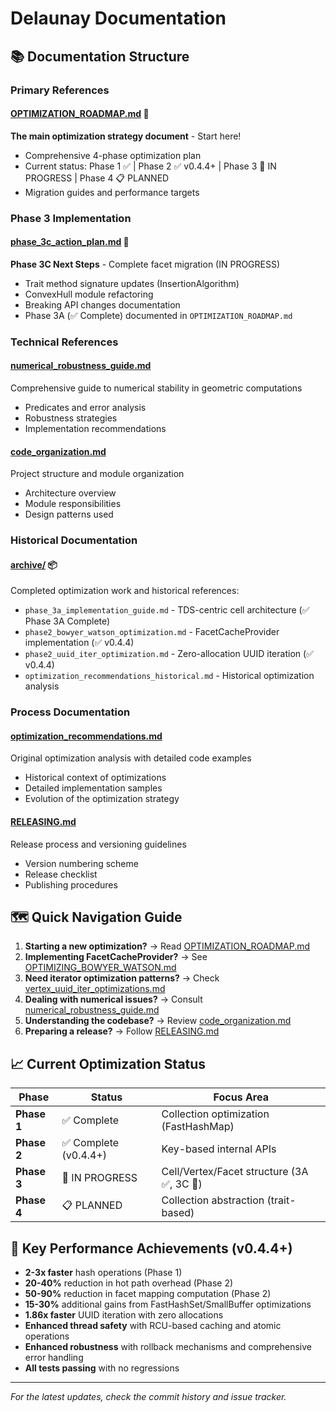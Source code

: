 # Delaunay Documentation

## 📚 Documentation Structure

### Primary References

#### **[OPTIMIZATION_ROADMAP.md](./OPTIMIZATION_ROADMAP.md)** 🎯

**The main optimization strategy document** - Start here!

- Comprehensive 4-phase optimization plan
- Current status: Phase 1 ✅ | Phase 2 ✅ v0.4.4+ | Phase 3 🔄 IN PROGRESS | Phase 4 📋 PLANNED
- Migration guides and performance targets

### Phase 3 Implementation

#### **[phase_3c_action_plan.md](./phase_3c_action_plan.md)** 🚧

**Phase 3C Next Steps** - Complete facet migration (IN PROGRESS)

- Trait method signature updates (InsertionAlgorithm)
- ConvexHull module refactoring
- Breaking API changes documentation
- Phase 3A (✅ Complete) documented in `OPTIMIZATION_ROADMAP.md`

### Technical References

#### **[numerical_robustness_guide.md](./numerical_robustness_guide.md)**

Comprehensive guide to numerical stability in geometric computations

- Predicates and error analysis
- Robustness strategies
- Implementation recommendations

#### **[code_organization.md](./code_organization.md)**

Project structure and module organization

- Architecture overview
- Module responsibilities
- Design patterns used

### Historical Documentation

#### **[archive/](./archive/)** 📦

Completed optimization work and historical references:

- `phase_3a_implementation_guide.md` - TDS-centric cell architecture (✅ Phase 3A Complete)
- `phase2_bowyer_watson_optimization.md` - FacetCacheProvider implementation (✅ v0.4.4)
- `phase2_uuid_iter_optimization.md` - Zero-allocation UUID iteration (✅ v0.4.4)
- `optimization_recommendations_historical.md` - Historical optimization analysis

### Process Documentation

#### **[optimization_recommendations.md](./optimization_recommendations.md)**

Original optimization analysis with detailed code examples

- Historical context of optimizations
- Detailed implementation samples
- Evolution of the optimization strategy

#### **[RELEASING.md](./RELEASING.md)**

Release process and versioning guidelines

- Version numbering scheme
- Release checklist
- Publishing procedures

## 🗺️ Quick Navigation Guide

1. **Starting a new optimization?** → Read [OPTIMIZATION_ROADMAP.md](./OPTIMIZATION_ROADMAP.md)
2. **Implementing FacetCacheProvider?** → See [OPTIMIZING_BOWYER_WATSON.md](./OPTIMIZING_BOWYER_WATSON.md)
3. **Need iterator optimization patterns?** → Check [vertex_uuid_iter_optimizations.md](./vertex_uuid_iter_optimizations.md)
4. **Dealing with numerical issues?** → Consult [numerical_robustness_guide.md](./numerical_robustness_guide.md)
5. **Understanding the codebase?** → Review [code_organization.md](./code_organization.md)
6. **Preparing a release?** → Follow [RELEASING.md](./RELEASING.md)

## 📈 Current Optimization Status

| Phase | Status | Focus Area |
|-------|--------|------------|
| **Phase 1** | ✅ Complete | Collection optimization (FastHashMap) |
| **Phase 2** | ✅ Complete (v0.4.4+) | Key-based internal APIs |
| **Phase 3** | 🔄 IN PROGRESS | Cell/Vertex/Facet structure (3A ✅, 3C 🔄) |
| **Phase 4** | 📋 PLANNED | Collection abstraction (trait-based) |

## 🎯 Key Performance Achievements (v0.4.4+)

- **2-3x faster** hash operations (Phase 1)
- **20-40%** reduction in hot path overhead (Phase 2)
- **50-90%** reduction in facet mapping computation (Phase 2)
- **15-30%** additional gains from FastHashSet/SmallBuffer optimizations
- **1.86x faster** UUID iteration with zero allocations
- **Enhanced thread safety** with RCU-based caching and atomic operations
- **Enhanced robustness** with rollback mechanisms and comprehensive error handling
- **All tests passing** with no regressions

---

*For the latest updates, check the commit history and issue tracker.*
